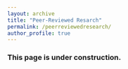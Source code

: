 ```yaml
---
layout: archive
title: "Peer-Reviewed Resarch"
permalink: /peerreviewedresearch/
author_profile: true
---
```


### This page is under construction.
